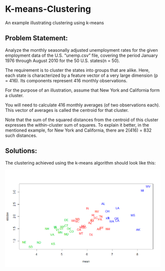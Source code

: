 # K-means-Clustering
An example illustrating clustering using k-means

## Problem Statement:
Analyze the monthly seasonally adjusted unemployment rates for the given employment data of the U.S. “unemp.csv” file, covering the period January 1976 through August 2010 for the 50 U.S. states(n = 50). 

The requirement is to cluster the states into groups that are alike. Here, each state is characterized by a feature vector of a very large dimension (p = 416). Its components represent 416 monthly observations. 

For the purpose of an illustration, assume that New York and California form a cluster. 

You will need to calculate 416 monthly averages (of two observations each). This vector of averages is called the centroid for that cluster. 

Note that the sum of the squared distances from the centroid of this cluster expresses the within-cluster sum of squares. To explain it better, in the mentioned example, for New York and California, there are 2(416) = 832 such distances.

## Solutions:
The clustering achieved using the k-means algorithm should look like this:

![Alt text](https://github.com/niharikabalachandra/K-means-Clustering/blob/master/ClusteredOutput.png?raw=true "K-means Clustering")
